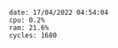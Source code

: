 

                date: 17/04/2022 04:54:04
                cpu: 0.2%
                ram: 21.6%
                cycles: 1680

                         